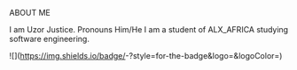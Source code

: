 ABOUT ME

I am Uzor Justice.
Pronouns Him/He
I am a student of ALX_AFRICA studying software engineering.

![<FACEBOOK>](https://img.shields.io/badge/<Badge Text>-<Background Color>?style=for-the-badge&logo=<Icon Name>&logoColor=<Logo Color>)

